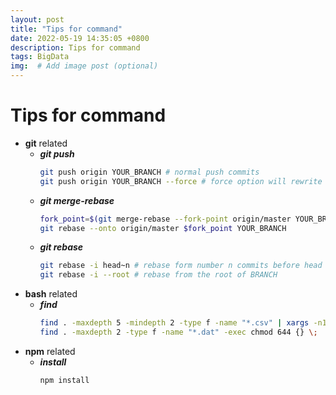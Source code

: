 ```yaml
---
layout: post
title: "Tips for command"
date: 2022-05-19 14:35:05 +0800
description: Tips for command
tags: BigData
img:  # Add image post (optional)
---
```


# Tips for command

- __git__ related
    - ___git push___
      ```bash
      git push origin YOUR_BRANCH # normal push commits
      git push origin YOUR_BRANCH --force # force option will rewrite commit history                                      
      ```
    - ___git merge-rebase___
      ```bash
      fork_point=$(git merge-rebase --fork-point origin/master YOUR_BRANCH)
      git rebase --onto origin/master $fork_point YOUR_BRANCH
      ```
    - ___git rebase___
      ```bash
      git rebase -i head~n # rebase form number n commits before head
      git rebase -i --root # rebase from the root of BRANCH
      ```
- __bash__ related
    - ___find___
      ```bash
      find . -maxdepth 5 -mindepth 2 -type f -name "*.csv" | xargs -n1 dirname | sort -u
      find . -maxdepth 2 -type f -name "*.dat" -exec chmod 644 {} \;
      ```
- __npm__ related
    - ___install___
      ```bash
      npm install
      ```